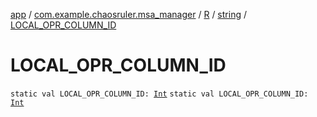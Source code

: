 [app](../../../index.md) / [com.example.chaosruler.msa_manager](../../index.md) / [R](../index.md) / [string](index.md) / [LOCAL_OPR_COLUMN_ID](.)

# LOCAL_OPR_COLUMN_ID

`static val LOCAL_OPR_COLUMN_ID: `[`Int`](https://kotlinlang.org/api/latest/jvm/stdlib/kotlin/-int/index.html)
`static val LOCAL_OPR_COLUMN_ID: `[`Int`](https://kotlinlang.org/api/latest/jvm/stdlib/kotlin/-int/index.html)